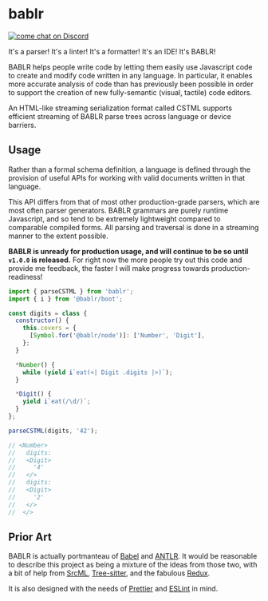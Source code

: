 # bablr

[![come chat on Discord](https://img.shields.io/discord/1151914613089251388)](https://discord.gg/NfMNyYN6cX)

It's a parser! It's a linter! It's a formatter! It's an IDE! It's BABLR!

BABLR helps people write code by letting them easily use Javascript code to create and modify code written in any language. In particular, it enables more accurate analysis of code than has previously been possible in order to support the creation of new fully-semantic (visual, tactile) code editors.

An HTML-like streaming serialization format called CSTML supports efficient streaming of BABLR parse trees across language or device barriers.

## Usage

Rather than a formal schema definition, a language is defined through the provision of useful APIs for working with valid documents written in that language.

This API differs from that of most other production-grade parsers, which are most often parser generators. BABLR grammars are purely runtime Javascript, and so tend to be extremely lightweight compared to comparable compiled forms. All parsing and traversal is done in a streaming manner to the extent possible.

**BABLR is unready for production usage, and will continue to be so until `v1.0.0` is released.** For right now the more people try out this code and provide me feedback, the faster I will make progress towards production-readiness!

```js
import { parseCSTML } from 'bablr';
import { i } from '@bablr/boot';

const digits = class {
  constructor() {
    this.covers = {
      [Symbol.for('@bablr/node')]: ['Number', 'Digit'],
    };
  }

  *Number() {
    while (yield i`eat(<| Digit .digits |>)`);
  }

  *Digit() {
    yield i`eat(/\d/)`;
  }
};

parseCSTML(digits, '42');

// <Number>
//   digits:
//   <Digit>
//     '4'
//   </>
//   digits:
//   <Digit>
//     '2'
//   </>
//  </>
```

## Prior Art

BABLR is actually portmanteau of [Babel](https://babeljs.io/) and [ANTLR](https://www.antlr.org/). It would be reasonable to describe this project as being a mixture of the ideas from those two, with a bit of help from [SrcML](https://www.srcml.org/), [Tree-sitter](https://tree-sitter.github.io/), and the fabulous [Redux](https://redux.js.org/).

It is also designed with the needs of [Prettier](https://prettier.io/) and [ESLint](https://eslint.org/) in mind.
